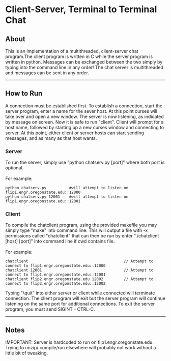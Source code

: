 # Client-Server, Terminal to Terminal Chat
## About
This is an implementation of a multithreaded, client-server chat program.The client program is written in C while the server program is
written in python. Messages can be exchanged between the two simply
by typing into the command line in any order! The chat server is multithreaded and messages can be sent in any order. 

---

## How to Run

A connection must be established first. To establish a connection, start the server program, enter a name for the sever host. At this point curses will take over and open a new window. The server is now listening, as indicated by message on screen. Now it is safe to run "client". Client will prompt for a host name, followed by starting up a new curses window and connecting to server. At this point, either client or server hosts can start sending messages, and as many as that host wants.<br>

### Server
To run the server, simply use "python chatserv.py [port]" where both port is optional.<br><br>
For example:<br>
```
python chatserv.py			#will attempt to listen on flip1.engr.oregonstate.edu::12000
python chatserv.py 12001	#will attempt to listen on flip1.engr.oregonstate.edu::12001
```
### Client
To compile the chatclient program, using the provided makefile you may simply type
"make" into command line. This will output a file with -x permissions called
"chatclient" that can then be run by enter "./chatclient [host] [port]" into command line if cwd contains file.<br><br>
For example:<br>
```
chatclient											// Attempt to connect to flip1.engr.oregonstate.edu::12000
chatclient 12001     								// Attempt to connect to flip1.engr.oregonstate.edu::12001
chatclient flip2.engr.oregonstate.edu 12002	     	// Attempt to connect to flip2.engr.oregonstate.edu::12002
```
Typing "\quit" into either server or client while connected will terminate connection. The client
program will exit but the server program will continue listening on the same port for
additional connections. To exit the server program, you must send SIGINT - CTRL-C.

---

## Notes
IMPORTANT: Server is hardcoded to run on flip1.engr.oregonstate.edu. Trying to unzip/
	   compile/run elsewhere will probably not work without a little bit of 
	   tweaking.
